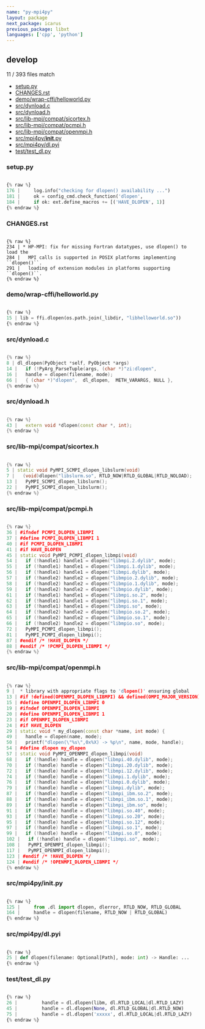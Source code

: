```yaml
---
name: "py-mpi4py"
layout: package
next_package: icarus
previous_package: libxt
languages: ['cpp', 'python']
---
```

## develop
11 / 393 files match

 - [setup.py](#setuppy)
 - [CHANGES.rst](#changesrst)
 - [demo/wrap-cffi/helloworld.py](#demowrap-cffihelloworldpy)
 - [src/dynload.c](#srcdynloadc)
 - [src/dynload.h](#srcdynloadh)
 - [src/lib-mpi/compat/sicortex.h](#srclib-mpicompatsicortexh)
 - [src/lib-mpi/compat/pcmpi.h](#srclib-mpicompatpcmpih)
 - [src/lib-mpi/compat/openmpi.h](#srclib-mpicompatopenmpih)
 - [src/mpi4py/__init__.py](#srcmpi4py__init__py)
 - [src/mpi4py/dl.pyi](#srcmpi4pydlpyi)
 - [test/test_dl.py](#testtest_dlpy)

### setup.py

```python

{% raw %}
176 |     log.info("checking for dlopen() availability ...")
181 |     ok = config_cmd.check_function('dlopen',
184 |     if ok: ext.define_macros += [('HAVE_DLOPEN', 1)]
{% endraw %}

```
### CHANGES.rst

```

{% raw %}
234 | * HP-MPI: fix for missing Fortran datatypes, use dlopen() to load the
284 |   MPI calls is supported in POSIX platforms implementing ``dlopen()``.
291 |   loading of extension modules in platforms supporting ``dlopen()``.
{% endraw %}

```
### demo/wrap-cffi/helloworld.py

```python

{% raw %}
15 | lib = ffi.dlopen(os.path.join(_libdir, "libhelloworld.so"))
{% endraw %}

```
### src/dynload.c

```cpp

{% raw %}
8 | dl_dlopen(PyObject *self, PyObject *args)
14 |   if (!PyArg_ParseTuple(args, (char *)"zi:dlopen",
16 |   handle = dlopen(filename, mode);
66 |   { (char *)"dlopen",  dl_dlopen,  METH_VARARGS, NULL },
{% endraw %}

```
### src/dynload.h

```cpp

{% raw %}
43 |   extern void *dlopen(const char *, int);
{% endraw %}

```
### src/lib-mpi/compat/sicortex.h

```cpp

{% raw %}
5 | static void PyMPI_SCMPI_dlopen_libslurm(void)
7 |   (void)dlopen("libslurm.so", RTLD_NOW|RTLD_GLOBAL|RTLD_NOLOAD);
13 |   PyMPI_SCMPI_dlopen_libslurm();
22 |   PyMPI_SCMPI_dlopen_libslurm();
{% endraw %}

```
### src/lib-mpi/compat/pcmpi.h

```cpp

{% raw %}
36 | #ifndef PCMPI_DLOPEN_LIBMPI
37 | #define PCMPI_DLOPEN_LIBMPI 1
40 | #if PCMPI_DLOPEN_LIBMPI
41 | #if HAVE_DLOPEN
45 | static void PyMPI_PCMPI_dlopen_libmpi(void)
54 |   if (!handle1) handle1 = dlopen("libmpi.2.dylib", mode);
55 |   if (!handle1) handle1 = dlopen("libmpi.1.dylib", mode);
56 |   if (!handle1) handle1 = dlopen("libmpi.dylib", mode);
57 |   if (!handle2) handle2 = dlopen("libmpio.2.dylib", mode);
58 |   if (!handle2) handle2 = dlopen("libmpio.1.dylib", mode);
59 |   if (!handle2) handle2 = dlopen("libmpio.dylib", mode);
61 |   if (!handle1) handle1 = dlopen("libmpi.so.2", mode);
62 |   if (!handle1) handle1 = dlopen("libmpi.so.1", mode);
63 |   if (!handle1) handle1 = dlopen("libmpi.so", mode);
64 |   if (!handle2) handle2 = dlopen("libmpio.so.2", mode);
65 |   if (!handle2) handle2 = dlopen("libmpio.so.1", mode);
66 |   if (!handle2) handle2 = dlopen("libmpio.so", mode);
72 |   PyMPI_PCMPI_dlopen_libmpi();
81 |   PyMPI_PCMPI_dlopen_libmpi();
87 | #endif /* !HAVE_DLOPEN */
88 | #endif /* !PCMPI_DLOPEN_LIBMPI */
{% endraw %}

```
### src/lib-mpi/compat/openmpi.h

```cpp

{% raw %}
9 |  * library with appropriate flags to 'dlopen()' ensuring global
13 | #if !defined(OPENMPI_DLOPEN_LIBMPI) && defined(OMPI_MAJOR_VERSION)
15 | #define OPENMPI_DLOPEN_LIBMPI 0
19 | #ifndef OPENMPI_DLOPEN_LIBMPI
20 | #define OPENMPI_DLOPEN_LIBMPI 1
23 | #if OPENMPI_DLOPEN_LIBMPI
24 | #if HAVE_DLOPEN
29 | static void * my_dlopen(const char *name, int mode) {
49 |   handle = dlopen(name, mode);
50 |   printf("dlopen(\"%s\",0x%X) -> %p\n", name, mode, handle);
54 | #define dlopen my_dlopen
57 | static void PyMPI_OPENMPI_dlopen_libmpi(void)
68 |   if (!handle) handle = dlopen("libmpi.40.dylib", mode);
70 |   if (!handle) handle = dlopen("libmpi.20.dylib", mode);
72 |   if (!handle) handle = dlopen("libmpi.12.dylib", mode);
74 |   if (!handle) handle = dlopen("libmpi.1.dylib", mode);
76 |   if (!handle) handle = dlopen("libmpi.0.dylib", mode);
79 |   if (!handle) handle = dlopen("libmpi.dylib", mode);
87 |   if (!handle) handle = dlopen("libmpi_ibm.so.2", mode);
88 |   if (!handle) handle = dlopen("libmpi_ibm.so.1", mode);
89 |   if (!handle) handle = dlopen("libmpi_ibm.so", mode);
91 |   if (!handle) handle = dlopen("libmpi.so.40", mode);
93 |   if (!handle) handle = dlopen("libmpi.so.20", mode);
95 |   if (!handle) handle = dlopen("libmpi.so.12", mode);
97 |   if (!handle) handle = dlopen("libmpi.so.1", mode);
99 |   if (!handle) handle = dlopen("libmpi.so.0", mode);
102 |   if (!handle) handle = dlopen("libmpi.so", mode);
108 |   PyMPI_OPENMPI_dlopen_libmpi();
117 |   PyMPI_OPENMPI_dlopen_libmpi();
123 | #endif /* !HAVE_DLOPEN */
124 | #endif /* !OPENMPI_DLOPEN_LIBMPI */
{% endraw %}

```
### src/mpi4py/__init__.py

```python

{% raw %}
125 |     from .dl import dlopen, dlerror, RTLD_NOW, RTLD_GLOBAL
164 |     handle = dlopen(filename, RTLD_NOW | RTLD_GLOBAL)
{% endraw %}

```
### src/mpi4py/dl.pyi

```python

{% raw %}
25 | def dlopen(filename: Optional[Path], mode: int) -> Handle: ...
{% endraw %}

```
### test/test_dl.py

```python

{% raw %}
26 |         handle = dl.dlopen(libm, dl.RTLD_LOCAL|dl.RTLD_LAZY)
45 |         handle = dl.dlopen(None, dl.RTLD_GLOBAL|dl.RTLD_NOW)
75 |         handle = dl.dlopen('xxxxx', dl.RTLD_LOCAL|dl.RTLD_LAZY)
{% endraw %}

```